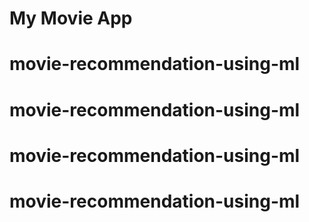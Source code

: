 # My Movie App
# movie-recommendation-using-ml
# movie-recommendation-using-ml
# movie-recommendation-using-ml
# movie-recommendation-using-ml
